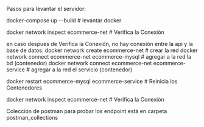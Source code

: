 Pasos para levantar el servidor:

docker-compose up --build # levantar docker

docker network inspect ecommerce-net # Verifica la Conexión

en caso despues de Verifica la Conexión, no hay conexión entre la api y la base de datos:
docker network create ecommerce-net # crear la red
docker network connect ecommerce-net ecommerce-mysql # agregar a la red la bd (contenedor)
docker network connect ecommerce-net ecommerce-service # agregar a la red el servicio (contenedor)

docker restart ecommerce-mysql ecommerce-service # Reinicia los Contenedores

docker network inspect ecommerce-net # Verifica la Conexión

Colección de postman para probar los endpoint está en carpeta postman_collections